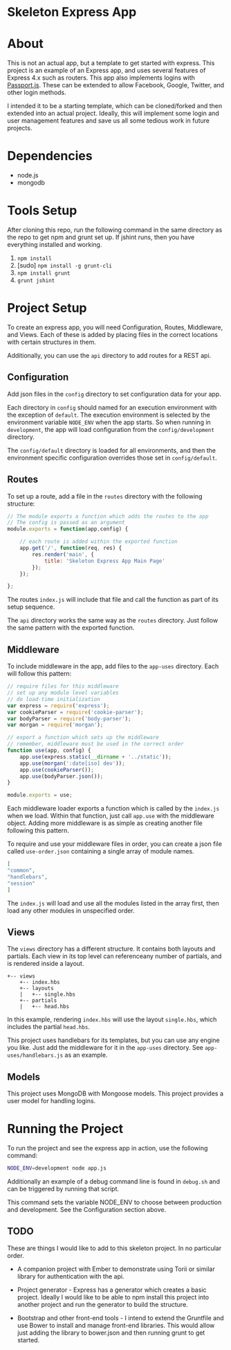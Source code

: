 # Skeleton Express App

# About 

This is not an actual app, but a template to get started with express.
This project is an example of an Express app, and uses several features
of Express 4.x such as routers. This app also implements logins with
[Passport.js](http://passportjs.org/). These can be extended to allow
Facebook, Google, Twitter, and other login methods.

I intended it to be a starting template, which can be cloned/forked and
then extended into an actual project. Ideally, this will implement some
login and user management features and save us all some tedious work in
future projects.

# Dependencies

* node.js
* mongodb

# Tools Setup

After cloning this repo, run the following command in the same directory
as the repo to get npm and grunt set up. If jshint runs, then you have
everything installed and working.

1. `npm install`
2. [sudo] `npm install -g grunt-cli`
3. `npm install grunt`
4. `grunt jshint`

# Project Setup

To create an express app, you will need Configuration, Routes,
Middleware, and Views. Each of these is added by placing files in the
correct locations with certain structures in them.

Additionally, you can use the `api` directory to add routes for a REST
api.

## Configuration

Add json files in the `config` directory to set configuration data for
your app.

Each directory in `config` should named for an execution environment
with the exception of `default`. The execution environment is selected
by the environment variable `NODE_ENV` when the app starts. So when
running in `development`, the app will load configuration from the
`config/development` directory.

The `config/default` directory is loaded for all environments, and then
the environment specific configuration overrides those set in
`config/default`. 

## Routes

To set up a route, add a file in the `routes` directory with the
following structure:

```javascript
// The module exports a function which adds the routes to the app
// The config is passed as an argument
module.exports = function(app,config) {

	// each route is added within the exported function
	app.get('/', function(req, res) {
		res.render('main', {
			title: 'Skeleton Express App Main Page'
		});
	});

};
```

The routes `index.js` will include that file and call the function as
part of its setup sequence.

The `api` directory works the same way as the `routes` directory. Just
follow the same pattern with the exported function.

## Middleware

To include middleware in the app, add files to the `app-uses` directory.
Each will follow this pattern:

```javascript
// require files for this middleware
// set up any module level variables
// do load-time initialization
var express = require('express');
var cookieParser = require('cookie-parser');
var bodyParser = require('body-parser');
var morgan = require('morgan');

// export a function which sets up the middleware
// remember, middleware must be used in the correct order
function use(app, config) {
	app.use(express.static(__dirname + '../static'));
	app.use(morgan(':date[iso] dev'));
	app.use(cookieParser());
	app.use(bodyParser.json());
}

module.exports = use;
```

Each middleware loader exports a function which is called by the
`index.js` when we load. Within that function, just call `app.use` with
the middleware object. Adding more middleware is as simple as creating
another file following this pattern. 

To require and use your middleware files in order, you can create a json
file called `use-order.json` containing a single array of module names.

```json
[
"common",
"handlebars",
"session"
]
```

The `index.js` will load and use all the modules listed in the array
first, then load any other modules in unspecified order.

## Views

The `views` directory has a different structure. It contains both
layouts and partials. Each view in its top level can referenceany number
of partials, and is rendered inside a layout.

```
+-- views
	+-- index.hbs
	+-- layouts
	|	+-- single.hbs
	+-- partials
	|	+-- head.hbs
```

In this example, rendering `index.hbs` will use the layout `single.hbs`, which
includes the partial `head.hbs`.

This project uses handlebars for its templates, but you can use any engine you
like. Just add the middleware for it in the `app-uses` directory. See
`app-uses/handlebars.js` as an example.

## Models

This project uses MongoDB with Mongoose models. This project provides a
user model for handling logins.

# Running the Project

To run the project and see the express app in action, use the following
command: 
```bash
NODE_ENV=development node app.js
```

Additionally an example of a debug command line is found in `debug.sh`
and can be triggered by running that script.

This command sets the variable NODE_ENV to choose between production and
development. See the Configuration section above.

## TODO

These are things I would like to add to this skeleton project. In no
particular order.

* A companion project with Ember to demonstrate using Torii or similar
  library for authentication with the api.

* Project generator - Express has a generator which creates a basic project.
  Ideally I would like to be able to npm install this project into another
  project and run the generator to build the structure.

* Bootstrap and other front-end tools - I intend to extend the Gruntfile
  and use Bower to install and manage front-end libraries. This would
  allow just adding the library to bower.json and then running grunt to
  get started.


